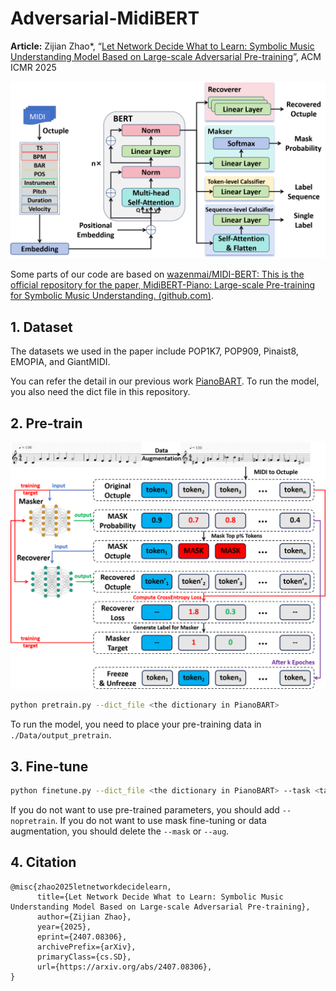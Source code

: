 # Adversarial-MidiBERT

**Article:** Zijian Zhao*, “[Let Network Decide What to Learn: Symbolic Music Understanding Model Based on Large-scale Adversarial Pre-training](https://arxiv.org/abs/2407.08306)”, ACM ICMR 2025

![](./img/main.png)



Some parts of our code are based on [wazenmai/MIDI-BERT: This is the official repository for the paper, MidiBERT-Piano: Large-scale Pre-training for Symbolic Music Understanding. (github.com)](https://github.com/wazenmai/MIDI-BERT).



## 1. Dataset

The datasets we used in the paper include POP1K7, POP909, Pinaist8, EMOPIA, and GiantMIDI.

You can refer the detail in our previous work [PianoBART](https://github.com/RS2002/PianoBart). To run the model, you also need the dict file in this repository.



## 2. Pre-train

![](./img/pretrain.png)

```bash
python pretrain.py --dict_file <the dictionary in PianoBART>
```

To run the model, you need to place your pre-training data in `./Data/output_pretrain`.



## 3. Fine-tune

```bash
python finetune.py --dict_file <the dictionary in PianoBART> --task <task name> --dataset <dataset name> --dataroot <dataset path> --class_num <class number> --model_path <pre-trained model path> --mask --aug
```

If you do not want to use pre-trained parameters, you should add `--nopretrain`.
If you do not want to use mask fine-tuning or data augmentation, you should delete the `--mask` or `--aug`.



## 4. Citation

```
@misc{zhao2025letnetworkdecidelearn,
      title={Let Network Decide What to Learn: Symbolic Music Understanding Model Based on Large-scale Adversarial Pre-training}, 
      author={Zijian Zhao},
      year={2025},
      eprint={2407.08306},
      archivePrefix={arXiv},
      primaryClass={cs.SD},
      url={https://arxiv.org/abs/2407.08306}, 
}
```

